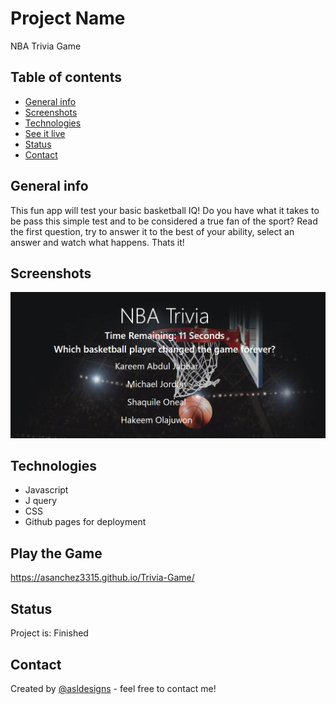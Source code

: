 
 # Project Name
 NBA Trivia Game

## Table of contents
* [General info](#general-info)
* [Screenshots](#screenshots)
* [Technologies](#technologies)
* [See it live](#see-it-live)
* [Status](#status)
* [Contact](#contact)

## General info
This fun app will test your basic basketball IQ! Do you have what it takes to be pass this simple test and to be considered a true fan of the sport?
Read the first question, try to answer it to the best of your ability, select an answer and watch what happens. Thats it! 

## Screenshots
![Example screenshot](./img/trivia.png)

## Technologies
 * Javascript 
 * J query
 * CSS 
 * Github pages for deployment

 ## Play the Game
 https://asanchez3315.github.io/Trivia-Game/



## Status
Project is: Finished

## Contact
Created by [@asldesigns](https://portfolio.aslwebdesign.net) - feel free to contact me!


